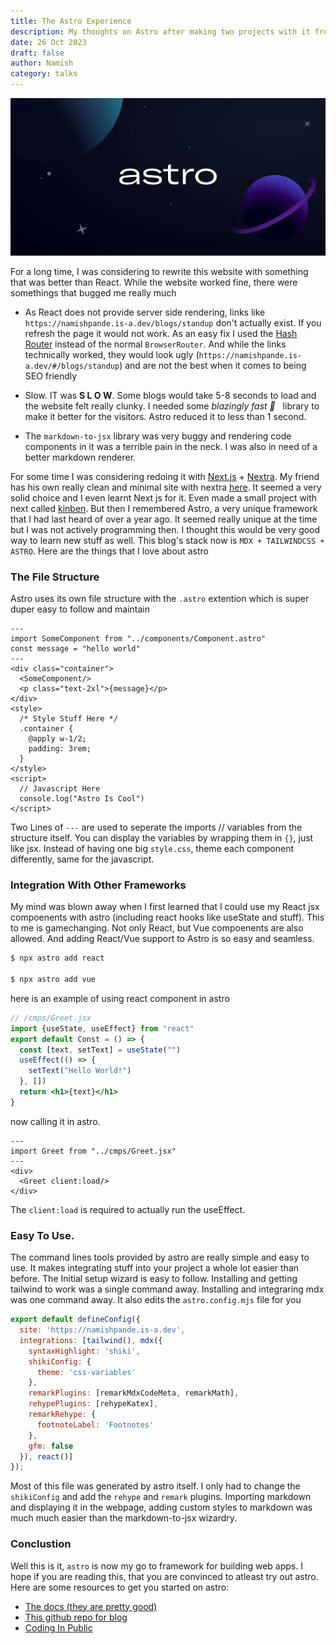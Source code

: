 ```yaml
---
title: The Astro Experience
description: My thoughts on Astro after making two projects with it from a novice's perspective 
date: 26 Oct 2023
draft: false
author: Namish 
category: talks
---
```


![astroheader.png](/static/images/astroheader.png)

For a long time, I was considering to rewrite this website with something that was better than React. While the website worked fine, there were somethings that bugged me really much

+ As React does not provide server side rendering, links like `https://namishpande.is-a.dev/blogs/standup` don't actually exist. If you refresh the page it would not work. As an easy fix I used the [Hash Router](https://reactrouter.com/en/main/router-components/hash-router) instead of the normal `BrowserRouter`. And while the links technically worked, they would look ugly (`https://namishpande.is-a.dev/#/blogs/standup`) and are not the best when it comes to being SEO friendly

+ Slow. IT was **S L O W**. Some blogs would take 5-8 seconds to load and the website felt really clunky. I needed some _blazingly fast 🚀_  &nbsp; library to make it better for the visitors. Astro reduced it to less than 1 second.

+ The `markdown-to-jsx` library was very buggy and rendering code components in it was a terrible pain in the neck. I was also in need of a better markdown renderer.

For some time I was considering redoing it with [Next.js](https://nextjs.org/) + [Nextra](https://nextra.site/). My friend has his own really clean and minimal site with nextra [here](https://nisarga.me). It seemed a very solid choice and I even learnt Next js for it. Even made a small project with next called [kinben](https://kinben.vercel.app). But then I remembered Astro, a very unique framework that I had last heard of over a year ago. It seemed really unique at the time but I was not actively programming then. I thought this would be very good way to learn new stuff as well. This blog's stack now is `MDX + TAILWINDCSS + ASTRO`. Here are the things that I love about astro

### The File Structure
Astro uses its own file structure with the `.astro` extention which is super duper easy to follow and maintain

```astro
---
import SomeComponent from "../components/Component.astro"
const message = "hello world"
---
<div class="container">
  <SomeComponent/>
  <p class="text-2xl">{message}</p>
</div>
<style>
  /* Style Stuff Here */
  .container {
    @apply w-1/2;
    padding: 3rem;
  }
</style>
<script>
  // Javascript Here
  console.log("Astro Is Cool")
</script>
```

Two Lines of `---` are used to seperate the imports // variables from the structure itself. You can display the variables by wrapping them in `{}`, just like jsx. Instead of having one big `style.css`, theme each component differently, same for the javascript.

### Integration With Other Frameworks

My mind was  blown away when I first learned that I could use my React jsx compoenents with astro (including react hooks like useState and stuff). This to me is gamechanging. Not only React, but Vue compoenents are also allowed. And adding React/Vue support to Astro is so easy and seamless.

```bash
$ npx astro add react

$ npx astro add vue
```

here is an example of using react component in astro

```jsx
// /cmps/Greet.jsx
import {useState, useEffect} from "react"
export default Const = () => {
  const [text, setText] = useState("")
  useEffect(() => {
    setText("Hello World!")
  }, [])
  return <h1>{text}</h1>
}
```

now calling it in astro.

```astro
---
import Greet from "../cmps/Greet.jsx"
---
<div>
  <Greet client:load/>
</div>
```

The `client:load` is required to actually run the useEffect.

### Easy To Use.

The command lines tools provided by astro are really simple and easy to use. It makes integrating stuff into your project a whole lot easier than before. The Initial setup wizard is easy to follow. Installing and getting tailwind to work was a single command away. Installing and integraring mdx was one command away. It also edits the `astro.config.mjs` file for you

```js
export default defineConfig({
  site: 'https://namishpande.is-a.dev',
  integrations: [tailwind(), mdx({
    syntaxHighlight: 'shiki',
    shikiConfig: {
      theme: 'css-variables'
    },
    remarkPlugins: [remarkMdxCodeMeta, remarkMath],
    rehypePlugins: [rehypeKatex],
    remarkRehype: {
      footnoteLabel: 'Footnotes'
    },
    gfm: false
  }), react()]
});
```

Most of this file was generated by astro itself. I only had to change the `shikiConfig` and add the `rehype` and `remark` plugins. Importing markdown and displaying it in the webpage, adding custom styles to markdown was much much easier than the markdown-to-jsx wizardry.

### Conclustion

Well this is it, `astro` is now my go to framework for building web apps. I hope if you are reading this, that you are convinced to atleast try out astro. Here are some resources to get you started on astro:
 
+ [The docs (they are pretty good)](https://docs.astro.build/en/getting-started/)
+ [This github repo for blog](https://github.com/advanced-astro/astro-advanced-blog-template)
+ [Coding In Public](https://www.youtube.com/@CodinginPublic)
